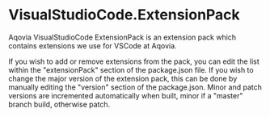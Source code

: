# VisualStudioCode.ExtensionPack

Aqovia VisualStudioCode ExtensionPack is an extension pack which contains extensions we use for VSCode at Aqovia.

If you wish to add or remove extensions from the pack, you can edit the list within the "extensionPack" section of the package.json file. If you wish to change the major version of the extension pack, this can be done by manually editing the "version" section of the package.json. Minor and patch versions are incremented automatically when built, minor if a "master" branch build, otherwise patch.
